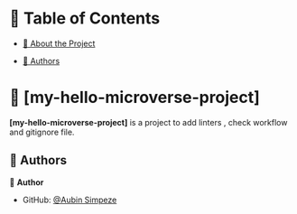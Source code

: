 

<!-- TABLE OF CONTENTS -->

# 📗 Table of Contents

- [📖 About the Project](#about-project)
 
- [👥 Authors](#authors)


<!-- PROJECT DESCRIPTION -->

# 📖 [my-hello-microverse-project] <a name="about-project"></a>



**[my-hello-microverse-project]** is a project to add linters , check workflow and gitignore file.





<!-- AUTHORS -->

## 👥 Authors <a name="authors"></a>



👤 **Author**

- GitHub: [@Aubin Simpeze](https://github.com/aubinleyoung)

